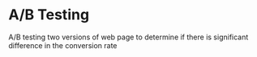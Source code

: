 # A/B Testing
 A/B testing two versions of web page to determine if there is significant difference in the conversion rate 
